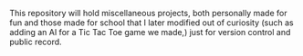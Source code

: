 This repository will hold miscellaneous projects, both personally made for fun and those made for school that I later modified out of curiosity (such as adding an AI for a Tic Tac Toe game we made,) just for version control and public record.